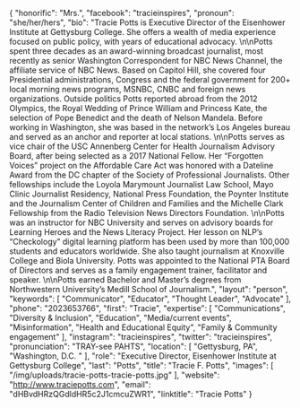 {
  "honorific": "Mrs.",
  "facebook": "tracieinspires",
  "pronoun": "she/her/hers",
  "bio": "Tracie Potts is Executive Director of the Eisenhower Institute at Gettysburg College. She offers a wealth of media experience focused on public policy, with years of educational advocacy. \n\nPotts spent three decades as an award-winning broadcast journalist, most recently as senior Washington Correspondent for NBC News Channel, the affiliate service of NBC News. Based on Capitol Hill, she covered four Presidential administrations, Congress and the federal government for 200+ local morning news programs, MSNBC, CNBC and foreign news organizations. Outside politics Potts reported abroad from the 2012 Olympics, the Royal Wedding of Prince William and Princess Kate, the selection of Pope Benedict and the death of Nelson Mandela. Before working in Washington, she was based in the network’s Los Angeles bureau and served as an anchor and reporter at local stations. \n\nPotts serves as vice chair of the USC Annenberg Center for Health Journalism Advisory Board, after being selected as a 2017 National Fellow. Her “Forgotten Voices” project on the Affordable Care Act was honored with a Dateline Award from the DC chapter of the Society of Professional Journalists. Other fellowships include the Loyola Marymount Journalist Law School, Mayo Clinic Journalist Residency, National Press Foundation, the Poynter Institute and the Journalism Center of Children and Families and the Michelle Clark Fellowship from the Radio Television News Directors Foundation. \n\nPotts was an instructor for NBC University and serves on advisory boards for Learning Heroes and the News Literacy Project. Her lesson on NLP’s “Checkology” digital learning platform has been used by more than 100,000 students and educators worldwide. She also taught journalism at Knoxville College and Biola University. Potts was appointed to the National PTA Board of Directors and serves as a family engagement trainer, facilitator and speaker. \n\nPotts earned Bachelor and Master’s degrees from Northwestern University’s Medill School of Journalism.",
  "layout": "person",
  "keywords": [
    "Communicator",
    "Educator",
    "Thought Leader",
    "Advocate"
  ],
  "phone": "2023653766",
  "first": "Tracie",
  "expertise": [
    "Communications",
    "Diversity & Inclusion",
    "Education",
    "Media/current events",
    "Misinformation",
    "Health and Educational Equity",
    "Family & Community engagement"
  ],
  "instagram": "tracieinspires",
  "twitter": "tracieinspires",
  "pronunciation": "TRAY-see PAHTS",
  "location": [
    "Gettysburg, PA",
    "Washington, D.C. "
  ],
  "role": "Executive Director, Eisenhower Institute at Gettysburg College",
  "last": "Potts",
  "title": "Tracie F. Potts",
  "images": [
    "/img/uploads/tracie-potts-tracie-potts.jpg"
  ],
  "website": "http://www.traciepotts.com",
  "email": "dHBvdHRzQGdldHR5c2J1cmcuZWR1",
  "linktitle": "Tracie Potts"
}